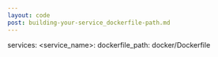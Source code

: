 ```yaml
---
layout: code
post: building-your-service_dockerfile-path.md
---
```



services:
    &#60;service_name&#62;:
        dockerfile_path: docker/Dockerfile
